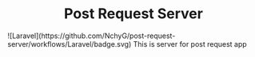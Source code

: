<div align="center">

# Post Request Server

</div>
![Laravel](https://github.com/NchyG/post-request-server/workflows/Laravel/badge.svg)
This is server for post request app